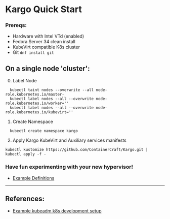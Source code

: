 # Kargo Quick Start

### Prereqs:
  - Hardware with Intel VTd (enabled)
  - Fedora Server 34 clean install
  - KubeVirt compatible K8s cluster
  - Git `dnf install git`

## On a single node 'cluster':
  0. Label Node
```
  kubectl taint nodes --overwrite --all node-role.kubernetes.io/master-
  kubectl label nodes --all --overwrite node-role.kubernetes.io/worker=''
  kubectl label nodes --all --overwrite node-role.kubernetes.io/kubevirt=''
```
  1. Create Namespace
```
  kubectl create namespace kargo
```
  2. Apply Kargo KubeVirt and Auxiliary services manifests
```
kubectl kustomize https://github.com/ContainerCraft/Kargo.git | kubectl apply -f -
```

### Have fun experimenting with your new hypervisor!
  - [Example Definitions]

-------------------------------------------------------------------------------
## References:
  - [Example kubeadm k8s development setup]

[Example kubeadm k8s development setup]:https://github.com/ContainerCraft/Kargo/blob/master/docs/Dev.md
[Example Definitions]:https://github.com/ContainerCraft/qubo/tree/main/wip
